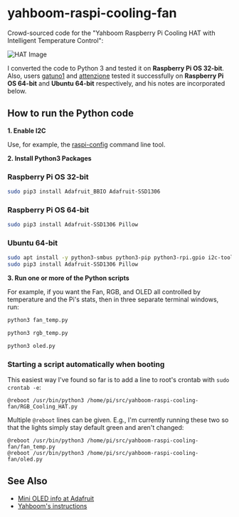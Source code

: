 # yahboom-raspi-cooling-fan

Crowd-sourced code for the "Yahboom Raspberry Pi Cooling HAT with
Intelligent Temperature Control":

![HAT Image](yahboom-rgb-pi-hat.jpg)

I converted the code to Python 3 and tested it on
**Raspberry Pi OS 32-bit**. Also, users [gatuno1](https://github.com/gatuno1) and [attenzione](https://github.com/attenzione) tested it
successfully on **Raspberry Pi OS 64-bit** and **Ubuntu 64-bit** respectively, and his notes are incorporated below.


## How to run the Python code

**1. Enable I2C**

Use, for example, the [raspi-config](https://www.raspberrypi.org/documentation/configuration/raspi-config.md) command line tool.

**2. Install Python3 Packages**

### Raspberry Pi OS 32-bit

```bash
sudo pip3 install Adafruit_BBIO Adafruit-SSD1306
```
### Raspberry Pi OS 64-bit

```bash
sudo pip3 install Adafruit-SSD1306 Pillow
```
### Ubuntu 64-bit

```bash
sudo apt install -y python3-smbus python3-pip python3-rpi.gpio i2c-tools libraspberrypi-bin
sudo pip3 install Adafruit-SSD1306 Pillow
```

**3. Run one or more of the Python scripts**

For example, if you want the Fan, RGB, and OLED all controlled
by temperature and the Pi's stats, then in three separate terminal
windows, run:

```bash
python3 fan_temp.py
```

```bash
python3 rgb_temp.py
```

```bash
python3 oled.py
```

### Starting a script automatically when booting

This easiest way I've found so far is to add a line
to root's crontab with `sudo crontab -e`:

```
@reboot /usr/bin/python3 /home/pi/src/yahboom-raspi-cooling-fan/RGB_Cooling_HAT.py
```

Multiple `@reboot` lines can be given. E.g., I'm currently running these two so that
the lights simply stay default green and aren't changed:

```
@reboot /usr/bin/python3 /home/pi/src/yahboom-raspi-cooling-fan/fan_temp.py
@reboot /usr/bin/python3 /home/pi/src/yahboom-raspi-cooling-fan/oled.py
```

See Also
--------

* [Mini OLED info at Adafruit](https://learn.adafruit.com/adafruit-pioled-128x32-mini-oled-for-raspberry-pi/usage)
* [Yahboom's instructions](https://www.yahboom.net/study/RGB_Cooling_HAT)
